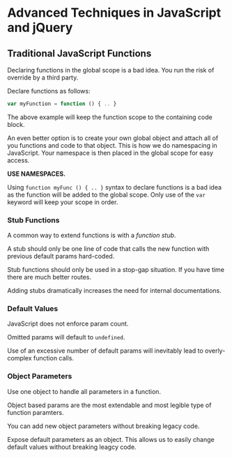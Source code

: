 # Advanced Techniques in JavaScript and jQuery

## Traditional JavaScript Functions

Declaring functions in the global scope is a bad idea.
You run the risk of override by a third party.

Declare functions as follows:

```JavaScript
var myFunction = function () { .. }
```

The above example will keep the function scope to the containing code block.

An even better option is to create your own global object and attach
all of you functions and code to that object. This is how we do
namespacing in JavaScript.  Your namespace is then placed in the
global scope for easy access.

**USE NAMESPACES.**

Using `function myFunc () { .. }` syntax to declare functions is a bad
idea as the function will be added to the global scope. Only use of
the `var` keyword will keep your scope in order.

### Stub Functions

A common way to extend functions is with a _function stub_.

A stub should only be one line of code that calls the new function with
previous default params hard-coded.

Stub functions should only be used in a stop-gap situation. If you have
time there are much better routes.

Adding stubs dramatically increases the need for internal documentations.

### Default Values

JavaScript does not enforce param count.

Omitted params will default to `undefined`.

Use of an excessive number of default params will inevitably lead to
overly-complex function calls.

### Object Parameters

Use one object to handle all parameters in a function.

Object based params are the most extendable and most legible type
of function paramters.

You can add new object parameters without breaking legacy code.

Expose default parameters as an object. This allows us to easily change
default values without breaking leagcy code.

